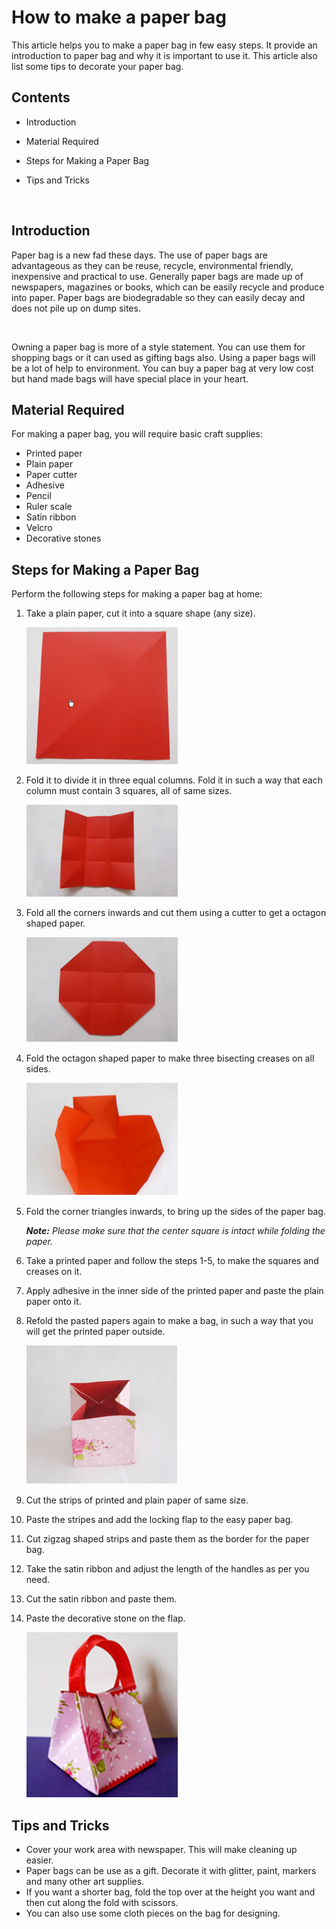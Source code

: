 # How to make a paper bag

This article helps you to make a paper bag in few easy steps. It provide an introduction to paper bag and why it is important to use it. This article also list some tips to decorate your paper bag.

## <a name="Content"></a>Contents

- <a href= "#overview" style="text-decoration:none">Introduction</a>

- <a href="#require" style="text-decoration:none">Material Required</a>

- <a href="#steps" style="text-decoration:none">Steps for Making a Paper Bag</a>

- <a href="#tips" style="text-decoration:none">Tips and Tricks</a>

  <br>

## <a name="overview"></a>Introduction

Paper bag is a new fad these days. The use of paper bags are advantageous as they can be reuse, recycle, environmental friendly, inexpensive and practical to use. Generally paper bags are made up of newspapers, magazines or books, which can be easily recycle and produce into paper. Paper bags are biodegradable so they can easily decay and does not pile up on dump sites.<br>

<br>

Owning a paper bag is more of a style statement. You can use them for shopping bags or it can used as gifting bags also. Using a paper bags will be a lot of help to environment. You can buy a paper bag at very low cost but hand made bags will have special place in your heart.

## <a name="require"></a>Material Required

For making a paper bag, you will require basic craft supplies:

- Printed paper
- Plain paper
- Paper cutter
- Adhesive
- Pencil
- Ruler scale
- Satin ribbon
- Velcro
- Decorative stones

## <a name="steps"></a>Steps for Making a Paper Bag

Perform the following steps for making a paper bag at home:

1. Take a plain paper, cut it into a square shape (any size).

   ![](/images/firstimage.png)

2. Fold it to divide it in three equal columns. Fold it in such a way that each column must contain 3 squares, all of same sizes.

   ![](/images/secondimage.png)

3. Fold all the corners inwards and cut them using a cutter to get a octagon shaped paper.

   ![](/images/thirdimage.png)

4. Fold the octagon shaped paper to make three bisecting creases on all sides.

   ![](/images/fourthimage.png)

5. Fold the corner triangles inwards, to bring up the sides of the paper bag.

   _**Note:** Please make sure that the center square is intact while folding the paper._

6. Take a printed paper and follow the steps 1-5, to make the squares and creases on it.

7. Apply adhesive in the inner side of the printed paper and paste the plain paper onto it.

8. Refold the pasted papers again to make a bag, in such a way that you will get the printed paper outside.

   ![](/images/fifthimage.png)

9. Cut the strips of printed and plain paper of same size. 

10. Paste the stripes and add the locking flap to the easy paper bag.

11. Cut zigzag shaped strips and paste them as the border for the paper bag.

12. Take the satin ribbon and adjust the length of the handles as per you need.

13. Cut the satin ribbon and paste them.

14. Paste the decorative stone on the flap.

    ![](/images/sixthimage.png)

## <a name="tips"></a>Tips and Tricks

- Cover your work area with newspaper. This will make cleaning up easier.
- Paper bags can be use as a gift. Decorate it with glitter, paint, markers and many other art supplies.
- If you want a shorter bag, fold the top over at the height you want and then cut along the fold with scissors.
- You can also use some cloth pieces on the bag for designing.